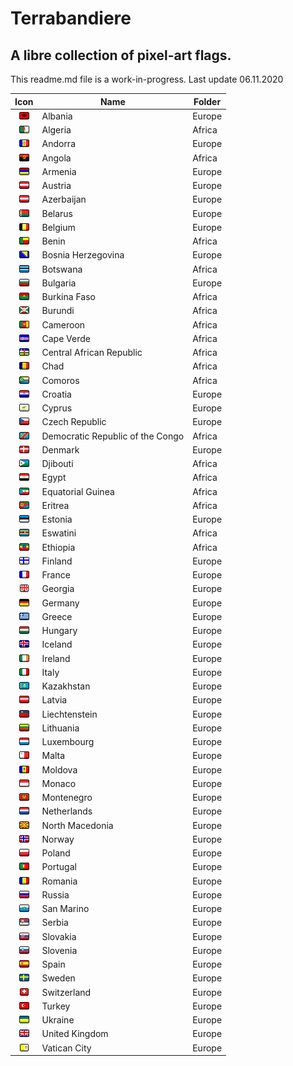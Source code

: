 # Terrabandiere
## A libre collection of pixel-art flags.

This readme.md file is a work-in-progress. Last update 06.11.2020


| Icon          | Name          | Folder        |
| :-: | ------------- | ------------- |
| ![Albania](https://github.com/avreference/terrabandiere/blob/main/europe/albania.png)  | Albania       | Europe        |
| ![Algeria](https://github.com/avreference/terrabandiere/blob/main/africa/algeria.png)  | Algeria       | Africa        |
| ![Andorra](https://github.com/avreference/terrabandiere/blob/main/europe/andorra.png)  | Andorra       | Europe        |
| ![Angola](https://github.com/avreference/terrabandiere/blob/main/africa/angola.png)  | Angola       | Africa        |
| ![Armenia](https://github.com/avreference/terrabandiere/blob/main/europe/armenia.png)  | Armenia       | Europe        |
| ![Austria](https://github.com/avreference/terrabandiere/blob/main/europe/austria.png)  | Austria       | Europe        |
| ![Azerbaijan](https://github.com/avreference/terrabandiere/blob/main/europe/austria.png)  | Azerbaijan       | Europe        |
| ![Belarus](https://github.com/avreference/terrabandiere/blob/main/europe/belarus.png)  | Belarus       | Europe        |
| ![Belgium](https://github.com/avreference/terrabandiere/blob/main/europe/belgium.png)  | Belgium       | Europe        |
| ![Benin](https://github.com/avreference/terrabandiere/blob/main/africa/benin.png)  | Benin       | Africa        |
| ![Bosnia Herzegovina](https://github.com/avreference/terrabandiere/blob/main/europe/bosniaherzegovina.png)  | Bosnia Herzegovina       | Europe        |
| ![Botswana](https://github.com/avreference/terrabandiere/blob/main/africa/botswana.png)  | Botswana       | Africa        |
| ![Bulgaria](https://github.com/avreference/terrabandiere/blob/main/europe/bulgaria.png)  | Bulgaria       | Europe        |
| ![Burkina Faso](https://github.com/avreference/terrabandiere/blob/main/africa/burkinafaso.png)  | Burkina Faso       | Africa        |
| ![Burundi](https://github.com/avreference/terrabandiere/blob/main/africa/burundi.png)  | Burundi       | Africa        |
| ![Cameroon](https://github.com/avreference/terrabandiere/blob/main/africa/cameroon.png)  | Cameroon       | Africa        |
| ![Cape Verde](https://github.com/avreference/terrabandiere/blob/main/africa/capeverde.png)  | Cape Verde       | Africa        |
| ![Central African Republic](https://github.com/avreference/terrabandiere/blob/main/africa/centralafricanrepublic.png)  | Central African Republic       | Africa        |
| ![Chad](https://github.com/avreference/terrabandiere/blob/main/africa/chad.png)  | Chad       | Africa        |
| ![Comoros](https://github.com/avreference/terrabandiere/blob/main/africa/comoros.png)  | Comoros       | Africa        |
| ![Croatia](https://github.com/avreference/terrabandiere/blob/main/europe/croatia.png)  | Croatia       | Europe        |
| ![Cyprus](https://github.com/avreference/terrabandiere/blob/main/europe/cyprus.png)  | Cyprus       | Europe        |
| ![Czech Republic](https://github.com/avreference/terrabandiere/blob/main/europe/czechrepublic.png)  | Czech Republic       | Europe        |
| ![Democratic Republic of the Congo](https://github.com/avreference/terrabandiere/blob/main/africa/democraticrepublicofthecongo.png)  | Democratic Republic of the Congo       | Africa        |
| ![Denmark](https://github.com/avreference/terrabandiere/blob/main/europe/denmark.png)  | Denmark       | Europe        |
| ![Djibouti](https://github.com/avreference/terrabandiere/blob/main/africa/djibouti.png)  | Djibouti       | Africa        |
| ![Egypt](https://github.com/avreference/terrabandiere/blob/main/africa/egypt.png)  | Egypt       | Africa        |
| ![Equatorial Guinea](https://github.com/avreference/terrabandiere/blob/main/africa/equatorialguinea.png)  | Equatorial Guinea       | Africa        |
| ![Eritrea](https://github.com/avreference/terrabandiere/blob/main/africa/eritrea.png)  | Eritrea       | Africa        |
| ![Estonia](https://github.com/avreference/terrabandiere/blob/main/europe/estonia.png)  | Estonia       | Europe        |
| ![Eswatini](https://github.com/avreference/terrabandiere/blob/main/africa/eswatini.png)  | Eswatini       | Africa        |
| ![Ethiopia](https://github.com/avreference/terrabandiere/blob/main/africa/ethiopia.png)  | Ethiopia       | Africa        |
| ![Finland](https://github.com/avreference/terrabandiere/blob/main/europe/finland.png)  | Finland       | Europe        |
| ![France](https://github.com/avreference/terrabandiere/blob/main/europe/france.png)  | France       | Europe        |
| ![Georgia](https://github.com/avreference/terrabandiere/blob/main/europe/georgia.png)  | Georgia       | Europe        |
| ![Germany](https://github.com/avreference/terrabandiere/blob/main/europe/germany.png)  | Germany       | Europe        |
| ![Greece](https://github.com/avreference/terrabandiere/blob/main/europe/greece.png)  | Greece       | Europe        |
| ![Hungary](https://github.com/avreference/terrabandiere/blob/main/europe/hungary.png)  | Hungary       | Europe        |
| ![Iceland](https://github.com/avreference/terrabandiere/blob/main/europe/iceland.png)  | Iceland       | Europe        |
| ![Ireland](https://github.com/avreference/terrabandiere/blob/main/europe/ireland.png)  | Ireland       | Europe        |
| ![Italy](https://github.com/avreference/terrabandiere/blob/main/europe/italy.png)  | Italy       | Europe        |
| ![Kazakhstan](https://github.com/avreference/terrabandiere/blob/main/europe/kazakhstan.png)  | Kazakhstan       | Europe        |
| ![Latvia](https://github.com/avreference/terrabandiere/blob/main/europe/latvia.png)  | Latvia       | Europe        |
| ![Liechtenstein](https://github.com/avreference/terrabandiere/blob/main/europe/liechtenstein.png)  | Liechtenstein       | Europe        |
| ![Lithuania](https://github.com/avreference/terrabandiere/blob/main/europe/lithuania.png)  | Lithuania       | Europe        |
| ![Luxembourg](https://github.com/avreference/terrabandiere/blob/main/europe/luxembourg.png)  | Luxembourg       | Europe        |
| ![Malta](https://github.com/avreference/terrabandiere/blob/main/europe/malta.png)  | Malta       | Europe        |
| ![Moldova](https://github.com/avreference/terrabandiere/blob/main/europe/moldova.png)  | Moldova       | Europe        |
| ![Monaco](https://github.com/avreference/terrabandiere/blob/main/europe/monaco.png)  | Monaco       | Europe        |
| ![Montenegro](https://github.com/avreference/terrabandiere/blob/main/europe/montenegro.png)  | Montenegro       | Europe        |
| ![Netherlands](https://github.com/avreference/terrabandiere/blob/main/europe/netherlands.png)  | Netherlands       | Europe        |
| ![North Macedonia](https://github.com/avreference/terrabandiere/blob/main/europe/northmacedonia.png)  | North Macedonia       | Europe        |
| ![Norway](https://github.com/avreference/terrabandiere/blob/main/europe/norway.png)  | Norway       | Europe        |
| ![Poland](https://github.com/avreference/terrabandiere/blob/main/europe/poland.png)  | Poland       | Europe        |
| ![Portugal](https://github.com/avreference/terrabandiere/blob/main/europe/portugal.png)  | Portugal       | Europe        |
| ![Romania](https://github.com/avreference/terrabandiere/blob/main/europe/romania.png)  | Romania       | Europe        |
| ![Russia](https://github.com/avreference/terrabandiere/blob/main/europe/russia.png)  | Russia       | Europe        |
| ![San Marino](https://github.com/avreference/terrabandiere/blob/main/europe/sanmarino.png)  | San Marino       | Europe        |
| ![Serbia](https://github.com/avreference/terrabandiere/blob/main/europe/serbia.png)  | Serbia       | Europe        |
| ![Slovakia](https://github.com/avreference/terrabandiere/blob/main/europe/slovakia.png)  | Slovakia       | Europe        |
| ![Slovenia](https://github.com/avreference/terrabandiere/blob/main/europe/slovenia.png)  | Slovenia       | Europe        |
| ![Spain](https://github.com/avreference/terrabandiere/blob/main/europe/spain.png)  | Spain       | Europe        |
| ![Sweden](https://github.com/avreference/terrabandiere/blob/main/europe/sweden.png)  | Sweden       | Europe        |
| ![Switzerland](https://github.com/avreference/terrabandiere/blob/main/europe/switzerland.png)  | Switzerland       | Europe        |
| ![Turkey](https://github.com/avreference/terrabandiere/blob/main/europe/turkey.png)  | Turkey       | Europe        |
| ![Ukraine](https://github.com/avreference/terrabandiere/blob/main/europe/ukraine.png)  | Ukraine       | Europe        |
| ![United Kingdom](https://github.com/avreference/terrabandiere/blob/main/europe/unitedkingdom.png)  | United Kingdom       | Europe        |
| ![Vatican City](https://github.com/avreference/terrabandiere/blob/main/europe/vaticancity.png)  | Vatican City       | Europe        |

